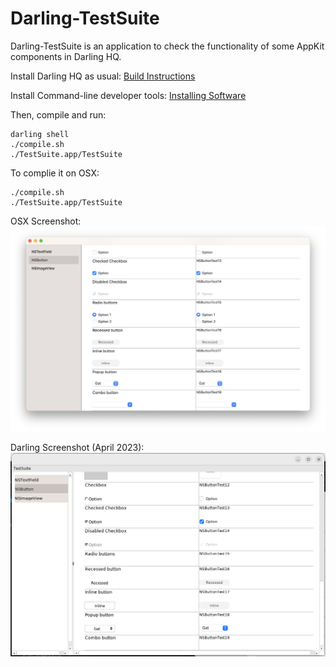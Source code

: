 # Darling-TestSuite

Darling-TestSuite is an application to check the functionality of some AppKit components in Darling HQ.

Install Darling HQ as usual: [Build Instructions](https://docs.darlinghq.org/build-instructions.html)


Install Command-line developer tools: [Installing Software](https://docs.darlinghq.org/installing-software.html)

Then, compile and run:

```
darling shell
./compile.sh
./TestSuite.app/TestSuite
```

To complie it on OSX:
```
./compile.sh
./TestSuite.app/TestSuite
```

OSX Screenshot:
![OSX Screen](./ScreenOSX.png "OSX Screen")

Darling Screenshot (April 2023):
![Darling Screen](./ScreenDarling.png "Darling Screen")